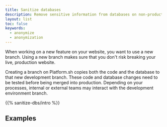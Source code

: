 ```yaml
---
title: Sanitize databases
description: Remove sensitive information from databases on non-production environments to control access.
layout: list
toc: false
keywords: 
  - anonymize
  - anonymization
---
```


When working on a new feature on your website, you want to use a new branch.
Using a new branch makes sure that you don't risk breaking your live, production website.

Creating a branch on Platform.sh copies both the code and the database to that new development branch.
These code and database changes need to be tested before being merged into production.
Depending on your processes, internal or external teams may interact with the development environment branch.

{{% sanitize-dbs/intro %}}

## Examples
